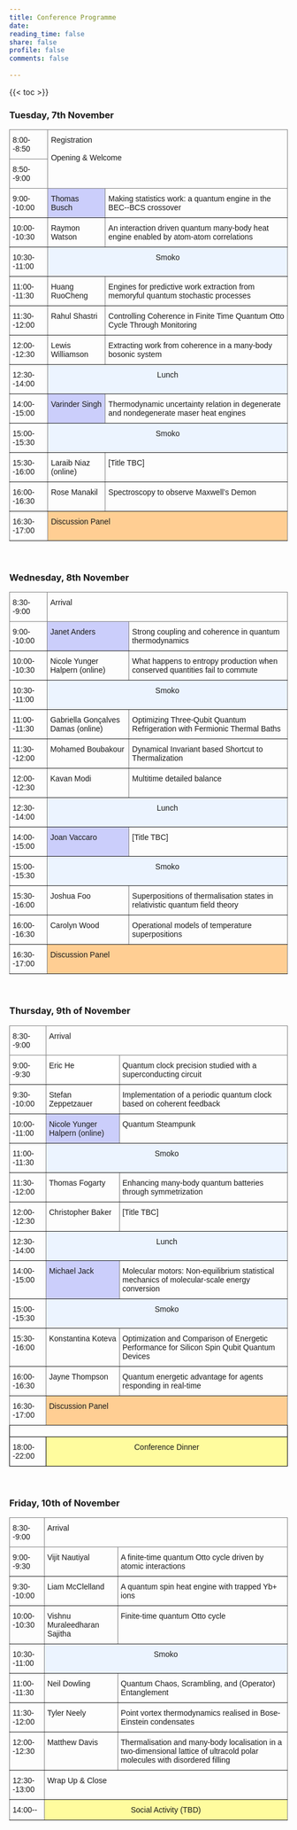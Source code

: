 ```yaml
---
title: Conference Programme
date: 
reading_time: false
share: false
profile: false
comments: false
 
---
```

{{< toc >}}

### Tuesday, 7th November
<style type="text/css">
.tg  {border-collapse:collapse;border-spacing:0;}
.tg td{border-color:black;border-style:solid;border-width:1px;font-family:Arial, sans-serif;font-size:14px;
  overflow:hidden;padding:10px 5px;word-break:normal;}
.tg th{border-color:black;border-style:solid;border-width:1px;font-family:Arial, sans-serif;font-size:14px;
  font-weight:normal;overflow:hidden;padding:10px 5px;word-break:normal;}
.tg .tg-5w3z{background-color:#ecf4ff;border-color:inherit;text-align:center;vertical-align:top}
.tg .tg-0pky{border-color:inherit;text-align:left;vertical-align:top}
.tg .tg-61xu{background-color:#cbcefb;border-color:inherit;text-align:left;vertical-align:top}
.tg .tg-pidv{background-color:#ffce93;border-color:inherit;text-align:left;vertical-align:top}
</style>
<table class="tg">
<thead>
  <tr>
    <th class="tg-0pky">8:00--8:50</th>
    <th class="tg-0pky" colspan="2" rowspan="2">Registration<br><br>Opening &amp; Welcome</th>
  </tr>
  <tr>
    <th class="tg-0pky">8:50--9:00</th>
  </tr>
</thead>
<tbody>
  <tr>
    <td class="tg-0pky">9:00--10:00</td>
    <td class="tg-61xu">Thomas Busch</td>
    <td class="tg-0pky">Making statistics work: a quantum engine in the BEC--BCS crossover</td>
  </tr>
  <tr>
    <td class="tg-0pky">10:00--10:30</td>
    <td class="tg-0pky">Raymon Watson</td>
    <td class="tg-0pky">An interaction driven quantum many-body heat engine enabled by atom-atom correlations</td>
  </tr>
  <tr>
    <td class="tg-0pky">10:30--11:00</td>
    <td class="tg-5w3z" colspan="2">Smoko</td>
  </tr>
  <tr>
    <td class="tg-0pky">11:00--11:30</td>
    <td class="tg-0pky">Huang RuoCheng</td>
    <td class="tg-0pky">Engines for predictive work extraction from memoryful quantum stochastic processes</td>
  </tr>
  <tr>
    <td class="tg-0pky">11:30--12:00</td>
    <td class="tg-0pky">Rahul Shastri</td>
    <td class="tg-0pky">Controlling Coherence in Finite Time Quantum Otto Cycle Through Monitoring</td>
  </tr>
  <tr>
    <td class="tg-0pky">12:00--12:30</td>
    <td class="tg-0pky">Lewis Williamson</td>
    <td class="tg-0pky">Extracting work from coherence in a many-body bosonic system</td>
  </tr>
  <tr>
    <td class="tg-0pky">12:30--14:00</td>
    <td class="tg-5w3z" colspan="2">Lunch</td>
  </tr>
  <tr>
    <td class="tg-0pky">14:00--15:00</td>
    <td class="tg-61xu">Varinder Singh</td>
    <td class="tg-0pky">Thermodynamic uncertainty relation in degenerate and nondegenerate maser heat engines</td>
  </tr>
  <tr>
    <td class="tg-0pky">15:00--15:30</td>
    <td class="tg-5w3z" colspan="2">Smoko</td>
  </tr>
  <tr>
    <td class="tg-0pky">15:30--16:00</td>
    <td class="tg-0pky">Laraib Niaz (online)</td>
    <td class="tg-0pky">[Title TBC]</td>
  </tr>
  <tr>
    <td class="tg-0pky">16:00--16:30</td>
    <td class="tg-0pky">Rose Manakil</td>
    <td class="tg-0pky">Spectroscopy to observe Maxwell’s Demon</td>
  </tr>
  <tr>
    <td class="tg-0pky">16:30--17:00</td>
    <td class="tg-pidv" colspan="2">Discussion Panel</td>
  </tr>
</tbody>
</table>


<br>

### Wednesday, 8th November
<style type="text/css">
.tg  {border-collapse:collapse;border-spacing:0;}
.tg td{border-color:black;border-style:solid;border-width:1px;font-family:Arial, sans-serif;font-size:14px;
  overflow:hidden;padding:10px 5px;word-break:normal;}
.tg th{border-color:black;border-style:solid;border-width:1px;font-family:Arial, sans-serif;font-size:14px;
  font-weight:normal;overflow:hidden;padding:10px 5px;word-break:normal;}
.tg .tg-5w3z{background-color:#ecf4ff;border-color:inherit;text-align:center;vertical-align:top}
.tg .tg-0pky{border-color:inherit;text-align:left;vertical-align:top}
.tg .tg-61xu{background-color:#cbcefb;border-color:inherit;text-align:left;vertical-align:top}
.tg .tg-pidv{background-color:#ffce93;border-color:inherit;text-align:left;vertical-align:top}
</style>
<table class="tg">
<thead>
  <tr>
    <th class="tg-0pky">8:30--9:00</th>
    <th class="tg-0pky" colspan="2">Arrival</th>
  </tr>
</thead>
<tbody>
  <tr>
    <td class="tg-0pky">9:00--10:00</td>
    <td class="tg-61xu">Janet Anders</td>
    <td class="tg-0pky">Strong coupling and coherence in quantum thermodynamics</td>
  </tr>
  <tr>
    <td class="tg-0pky">10:00--10:30</td>
    <td class="tg-0pky">Nicole Yunger Halpern (online)</td>
    <td class="tg-0pky">What happens to entropy production when conserved quantities fail to commute</td>
  </tr>
  <tr>
    <td class="tg-0pky">10:30--11:00</td>
    <td class="tg-5w3z" colspan="2">Smoko</td>
  </tr>
  <tr>
    <td class="tg-0pky">11:00--11:30</td>
    <td class="tg-0pky">Gabriella Gonçalves Damas (online)</td>
    <td class="tg-0pky">Optimizing Three-Qubit Quantum Refrigeration with Fermionic Thermal Baths</td>
  </tr>
  <tr>
    <td class="tg-0pky">11:30--12:00</td>
    <td class="tg-0pky">Mohamed Boubakour</td>
    <td class="tg-0pky">Dynamical Invariant based Shortcut to Thermalization</td>
  </tr>
  <tr>
    <td class="tg-0pky">12:00--12:30</td>
    <td class="tg-0pky">Kavan Modi</td>
    <td class="tg-0pky">Multitime detailed balance</td>
  </tr>
  <tr>
    <td class="tg-0pky">12:30--14:00</td>
    <td class="tg-5w3z" colspan="2">Lunch</td>
  </tr>
  <tr>
    <td class="tg-0pky">14:00--15:00</td>
    <td class="tg-61xu">Joan Vaccaro</td>
    <td class="tg-0pky">[Title TBC]</td>
  </tr>
  <tr>
    <td class="tg-0pky">15:00--15:30</td>
    <td class="tg-5w3z" colspan="2">Smoko</td>
  </tr>
  <tr>
    <td class="tg-0pky">15:30--16:00</td>
    <td class="tg-0pky">Joshua Foo</td>
    <td class="tg-0pky">Superpositions of thermalisation states in relativistic quantum field theory</td>
  </tr>
  <tr>
    <td class="tg-0pky">16:00--16:30</td>
    <td class="tg-0pky">Carolyn Wood</td>
    <td class="tg-0pky">Operational models of temperature superpositions</td>
  </tr>
  <tr>
    <td class="tg-0pky">16:30--17:00</td>
    <td class="tg-pidv" colspan="2">Discussion Panel</td>
  </tr>
</tbody>
</table>

<br>

### Thursday, 9th of November

<style type="text/css">
.tg  {border-collapse:collapse;border-spacing:0;}
.tg td{border-color:black;border-style:solid;border-width:1px;font-family:Arial, sans-serif;font-size:14px;
  overflow:hidden;padding:10px 5px;word-break:normal;}
.tg th{border-color:black;border-style:solid;border-width:1px;font-family:Arial, sans-serif;font-size:14px;
  font-weight:normal;overflow:hidden;padding:10px 5px;word-break:normal;}
.tg .tg-5w3z{background-color:#ecf4ff;border-color:inherit;text-align:center;vertical-align:top}
.tg .tg-0pky{border-color:inherit;text-align:left;vertical-align:top}
.tg .tg-c6of{background-color:#ffffff;border-color:inherit;text-align:left;vertical-align:top}
.tg .tg-61xu{background-color:#cbcefb;border-color:inherit;text-align:left;vertical-align:top}
.tg .tg-pidv{background-color:#ffce93;border-color:inherit;text-align:left;vertical-align:top}
.tg .tg-0lax{text-align:left;vertical-align:top}
.tg .tg-8xib{background-color:#fffc9e;text-align:center;vertical-align:top}
</style>
<table class="tg">
<thead>
  <tr>
    <th class="tg-0pky">8:30--9:00</th>
    <th class="tg-0pky" colspan="2">Arrival</th>
  </tr>
</thead>
<tbody>
  <tr>
    <td class="tg-0pky">9:00--9:30</td>
    <td class="tg-c6of">Eric He<br></td>
    <td class="tg-0pky">Quantum clock precision studied with a superconducting circuit<br></td>
  </tr>
  <tr>
    <td class="tg-0pky">9:30--10:00</td>
    <td class="tg-0pky">Stefan Zeppetzauer</td>
    <td class="tg-0pky">Implementation of a periodic quantum clock based on coherent feedback</td>
  </tr>
  <tr>
    <td class="tg-0pky">10:00--11:00</td>
    <td class="tg-61xu">Nicole Yunger Halpern (online)</td>
    <td class="tg-0pky">Quantum Steampunk</td>
  </tr>
  <tr>
    <td class="tg-0pky">11:00--11:30</td>
    <td class="tg-5w3z" colspan="2">Smoko</td>
  </tr>
  <tr>
    <td class="tg-0pky">11:30--12:00</td>
    <td class="tg-0pky">Thomas Fogarty</td>
    <td class="tg-0pky">Enhancing many-body quantum batteries through symmetrization</td>
  </tr>
  <tr>
    <td class="tg-0pky">12:00--12:30</td>
    <td class="tg-0pky">Christopher Baker</td>
    <td class="tg-0pky">[Title TBC]<br></td>
  </tr>
  <tr>
    <td class="tg-0pky">12:30--14:00</td>
    <td class="tg-5w3z" colspan="2">Lunch</td>
  </tr>
  <tr>
    <td class="tg-0pky">14:00--15:00</td>
    <td class="tg-61xu">Michael Jack</td>
    <td class="tg-0pky">Molecular motors: Non-equilibrium statistical mechanics of molecular-scale energy conversion<br></td>
  </tr>
  <tr>
    <td class="tg-0pky">15:00--15:30</td>
    <td class="tg-5w3z" colspan="2">Smoko</td>
  </tr>
  <tr>
    <td class="tg-0pky">15:30--16:00</td>
    <td class="tg-0pky">Konstantina Koteva</td>
    <td class="tg-0pky">Optimization and Comparison of Energetic Performance for Silicon Spin Qubit Quantum Devices</td>
  </tr>
  <tr>
    <td class="tg-0pky">16:00--16:30</td>
    <td class="tg-0pky">Jayne Thompson</td>
    <td class="tg-0pky">Quantum energetic advantage for agents responding in real-time</td>
  </tr>
  <tr>
    <td class="tg-0pky">16:30--17:00</td>
    <td class="tg-pidv" colspan="2">Discussion Panel</td>
  </tr>
  <tr>
    <td class="tg-0lax" colspan="3"></td>
  </tr>
  <tr>
    <td class="tg-0lax">18:00--22:00</td>
    <td class="tg-8xib" colspan="2">Conference Dinner</td>
  </tr>
</tbody>
</table>

<br>

### Friday, 10th of November

<style type="text/css">
.tg  {border-collapse:collapse;border-spacing:0;}
.tg td{border-color:black;border-style:solid;border-width:1px;font-family:Arial, sans-serif;font-size:14px;
  overflow:hidden;padding:10px 5px;word-break:normal;}
.tg th{border-color:black;border-style:solid;border-width:1px;font-family:Arial, sans-serif;font-size:14px;
  font-weight:normal;overflow:hidden;padding:10px 5px;word-break:normal;}
.tg .tg-5w3z{background-color:#ecf4ff;border-color:inherit;text-align:center;vertical-align:top}
.tg .tg-0pky{border-color:inherit;text-align:left;vertical-align:top}
.tg .tg-hafo{background-color:#fffc9e;border-color:inherit;text-align:center;vertical-align:top}
</style>
<table class="tg">
<thead>
  <tr>
    <th class="tg-0pky">8:30--9:00</th>
    <th class="tg-0pky" colspan="2">Arrival</th>
  </tr>
</thead>
<tbody>
  <tr>
    <td class="tg-0pky">9:00--9:30</td>
    <td class="tg-0pky">Vijit Nautiyal</td>
    <td class="tg-0pky">A finite-time quantum Otto cycle driven by atomic interactions</td>
  </tr>
  <tr>
    <td class="tg-0pky">9:30--10:00</td>
    <td class="tg-0pky">Liam McClelland</td>
    <td class="tg-0pky">A quantum spin heat engine with trapped Yb+ ions</td>
  </tr>
  <tr>
    <td class="tg-0pky">10:00--10:30</td>
    <td class="tg-0pky">Vishnu Muraleedharan Sajitha</td>
    <td class="tg-0pky">Finite-time quantum Otto cycle</td>
  </tr>
  <tr>
    <td class="tg-0pky">10:30--11:00</td>
    <td class="tg-5w3z" colspan="2">Smoko</td>
  </tr>
  <tr>
    <td class="tg-0pky">11:00--11:30</td>
    <td class="tg-0pky">Neil Dowling</td>
    <td class="tg-0pky">Quantum Chaos, Scrambling, and (Operator) Entanglement</td>
  </tr>
  <tr>
    <td class="tg-0pky">11:30--12:00</td>
    <td class="tg-0pky">Tyler Neely</td>
    <td class="tg-0pky">Point vortex thermodynamics realised in Bose-Einstein condensates</td>
  </tr>
  <tr>
    <td class="tg-0pky">12:00--12:30</td>
    <td class="tg-0pky">Matthew Davis</td>
    <td class="tg-0pky">Thermalisation and many-body localisation in a two-dimensional lattice of ultracold polar molecules with disordered filling</td>
  </tr>
  <tr>
    <td class="tg-0pky">12:30--13:00</td>
    <td class="tg-0pky" colspan="2">Wrap Up &amp; Close</td>
  </tr>
  <tr>
    <td class="tg-0pky">14:00--</td>
    <td class="tg-hafo" colspan="2">Social Activity (TBD)</td>
  </tr>
</tbody>
</table>
